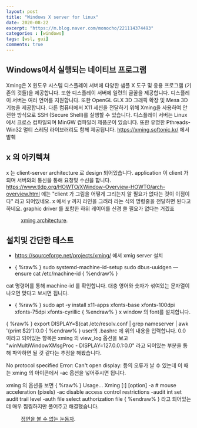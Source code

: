 ```yaml
---
layout: post
title: "Windows X server for linux"
date: 2020-08-22
excerpt: "https://m.blog.naver.com/monocho/221114374493"
categories : [windows]
tags: [wsl, gui]
comments: true
---
```


## Windows에서 실행되는 네이티브 프로그램

Xming은 X 윈도우 시스템 디스플레이 서버에 다양한 샘플 X 도구 및 응용 프로그램 (기존의 것들)을 제공합니다. 또한 디스플레이 서버에 일련의 글꼴을 제공합니다. 디스플레이 서버는 여러 언어를 지원합니다. 또한 OpenGL GLX 3D 그래픽 확장 및 Mesa 3D 기능을 제공합니다. 다른 컴퓨터에서 X11 세션을 전달하기 위해 Xming을 사용하여 안전한 방식으로 SSH (Secure Shell)를 실행할 수 있습니다. 디스플레이 서버는 Linux에서 크로스 컴파일되며 MinGW 컴파일러 제품군이 있습니다. 또한 유명한 Pthreads-Win32 멀티 스레딩 라이브러리도 함께 제공됩니다.
<https://xming.softonic.kr/> 에서 발췌


##  x 의 아키텍쳐
x 는 client-server architecture 로 design 되어있습니다. application 이 client 가 되며 서버와의 통신을 통해 요청및 수신을 합니다. <https://www.tldp.org/HOWTO/XWindow-Overview-HOWTO/arch-overview.html> 에는 "client 가 그림을 어떻게 그리는지 알 필요가 없다는 것이 이점이다" 라고 되어있네요. x 에서 y 까지 라인을 그려라 라는 식의 명령줄을 전달하면 된다고 하네요. graphic driver 를 포함한 하위 레이어를 신경 쓸 필요가 없다는 거겠죠 

<figure>
	<a href="https://likewind7.github.io/image/x_client_server_arch.png"></a>
	<figcaption><a href="https://likewind7.github.io/image/x_client_server_arch.png" title="xming architecture">xming architecture</a>.</figcaption>
</figure>

## 설치및 간단한 테스트
* https://sourceforge.net/projects/xming/ 에서 xmig server 설치

* { %raw% }
sudo systemd-machine-id-setup
sudo dbus-uuidgen — ensure
cat /etc/machine-id
{ %endraw% }

cat 명령어를 통해 machine-id 를 확인합니다. 대충 영어와 숫자가 섞여있는 문자열이 나오면 맞다고 보시면 됩니다.

* { %raw% }
sudo apt -y install x11-apps xfonts-base xfonts-100dpi xfonts-75dpi xfonts-cyrillic
{ %endraw% }
x window 의 font를 설치합니다.

{ %raw% }
export DISPLAY=$(cat /etc/resolv.conf | grep nameserver | awk '{print $2}'):0.0
{ %endraw% }
user의 .bashrc 에 위의 내용을 입력합니다. 
0.0 이라고 되어있는 항목은 xming 의 view_log 옵션을 보고
"winMultiWindowXMsgProc - DISPLAY=127.0.0.1:0.0" 라고 되어있는 부분을 통해 파악하면 될 것 같다는 추정을 해봤습니다.

No protocol specified Error: Can't open display: 등의 오류가 날 수 있는데 이 때는 xming 의 아이콘에서 -ac 옵션을 넣어주시면 됩니다. 

xming 의 옵션을 보면 
{ %raw% }
Usage...
Xming [:<display-number>] [option]
-a #                   mouse acceleration (pixels)
-ac                    disable access control restrictions
-audit int             set audit trail level
-auth file             select authorization file
{ %endraw% }
라고 되어있는데 매우 찝찝하지만 풀어주고 해결했습니다.


<figure>
	<a href="https://likewind7.github.io/image/xming_eye.png"></a>
	<figcaption><a href="https://likewind7.github.io/image/xming_eye.png" title="xming xeye test">정면을 볼 수 없는 눈동자</a>.</figcaption>
</figure>